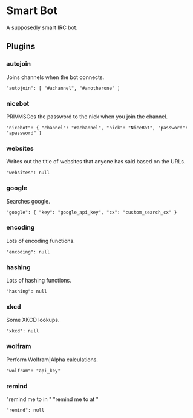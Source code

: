# Smart Bot

A supposedly smart IRC bot.

## Plugins

### autojoin

Joins channels when the bot connects.

	"autojoin": [ "#achannel", "#anotherone" ]

### nicebot

PRIVMSGes the password to the nick when you join the channel.

	"nicebot": { "channel": "#achannel", "nick": "NiceBot", "password": "apassword" }

### websites

Writes out the title of websites that anyone has said based on the URLs.

	"websites": null

### google

Searches google.

	"google": { "key": "google_api_key", "cx": "custom_search_cx" }

### encoding

Lots of encoding functions.

	"encoding": null

### hashing

Lots of hashing functions.

	"hashing": null

### xkcd

Some XKCD lookups.

	"xkcd": null

### wolfram

Perform Wolfram|Alpha calculations.

	"wolfram": "api_key"

### remind

"remind me to <action> in <time>"
"remind me to <action> at <time>"

	"remind": null
